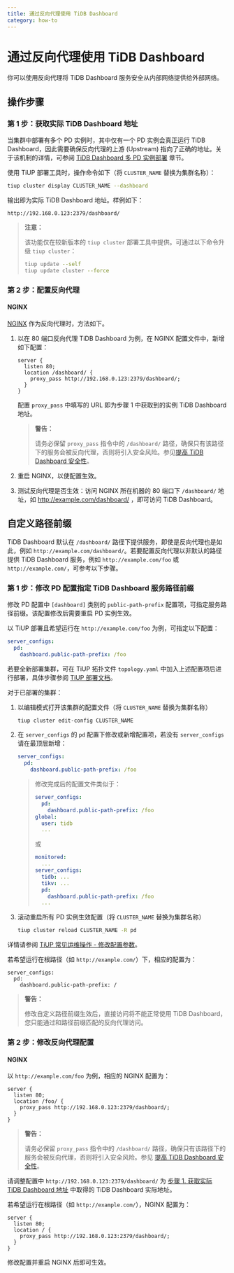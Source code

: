 ```yaml
---
title: 通过反向代理使用 TiDB Dashboard
category: how-to
---
```


# 通过反向代理使用 TiDB Dashboard

你可以使用反向代理将 TiDB Dashboard 服务安全从内部网络提供给外部网络。

## 操作步骤

### 第 1 步：获取实际 TiDB Dashboard 地址

当集群中部署有多个 PD 实例时，其中仅有一个 PD 实例会真正运行 TiDB Dashboard，因此需要确保反向代理的上游 (Upstream) 指向了正确的地址。关于该机制的详情，可参阅 [TiDB Dashboard 多 PD 实例部署](/dashboard/dashboard-ops-deploy.md#多-PD-实例部署) 章节。

使用 TiUP 部署工具时，操作命令如下（将 `CLUSTER_NAME` 替换为集群名称）：

```bash
tiup cluster display CLUSTER_NAME --dashboard
```

输出即为实际 TiDB Dashboard 地址。样例如下：

```
http://192.168.0.123:2379/dashboard/
```

> **注意：**
>
> 该功能仅在较新版本的 `tiup cluster` 部署工具中提供。可通过以下命令升级 `tiup cluster`：
>
> ```bash
> tiup update --self
> tiup update cluster --force
> ```

### 第 2 步：配置反向代理

#### NGINX

[NGINX](https://nginx.org/) 作为反向代理时，方法如下。

1. 以在 80 端口反向代理 TiDB Dashboard 为例，在 NGINX 配置文件中，新增如下配置：

   ```nginx
   server {
     listen 80;
     location /dashboard/ {
       proxy_pass http://192.168.0.123:2379/dashboard/;
     }
   }
   ```

   配置 `proxy_pass` 中填写的 URL 即为步骤 1 中获取到的实例 TiDB Dashboard 地址。

   > **警告：**
   >
   > 请务必保留 `proxy_pass` 指令中的 `/dashboard/` 路径，确保只有该路径下的服务会被反向代理，否则将引入安全风险。参见[提高 TiDB Dashboard 安全性](/dashboard/dashboard-ops-security.md)。

2. 重启 NGINX，以使配置生效。

3. 测试反向代理是否生效：访问 NGINX 所在机器的 80 端口下 `/dashboard/` 地址，如 <http://example.com/dashboard/> ，即可访问 TiDB Dashboard。

## 自定义路径前缀

TiDB Dashboard 默认在 `/dashboard/` 路径下提供服务，即使是反向代理也是如此，例如 `http://example.com/dashboard/`。若要配置反向代理以非默认的路径提供 TiDB Dashboard 服务，例如 `http://example.com/foo` 或 `http://example.com/`，可参考以下步骤。

### 第 1 步：修改 PD 配置指定 TiDB Dashboard 服务路径前缀

修改 PD 配置中 `[dashboard]` 类别的 `public-path-prefix` 配置项，可指定服务路径前缀。该配置修改后需要重启 PD 实例生效。

以 TiUP 部署且希望运行在 `http://example.com/foo` 为例，可指定以下配置：

```yaml
server_configs:
  pd:
    dashboard.public-path-prefix: /foo
```

若要全新部署集群，可在 TiUP 拓扑文件 `topology.yaml` 中加入上述配置项后进行部署，具体步骤参阅 [TiUP 部署文档](/production-deployment-using-tiup.md#第-3-步编辑初始化配置文件)。

对于已部署的集群：

1. 以编辑模式打开该集群的配置文件（将 `CLUSTER_NAME` 替换为集群名称）

   ```bash
   tiup cluster edit-config CLUSTER_NAME
   ```

2. 在 `server_configs` 的 `pd` 配置下修改或新增配置项，若没有 `server_configs` 请在最顶层新增：

   ```yaml
   server_configs:
     pd:
       dashboard.public-path-prefix: /foo
   ```

   > 修改完成后的配置文件类似于：
   >
   >  ```yaml
   >  server_configs:
   >    pd:
   >      dashboard.public-path-prefix: /foo
   >  global:
   >    user: tidb
   >    ...
   >  ```
   >
   > 或
   >
   > ```yaml
   > monitored:
   >   ...
   > server_configs:
   >   tidb: ...
   >   tikv: ...
   >   pd:
   >     dashboard.public-path-prefix: /foo
   >   ...
   > ```

3. 滚动重启所有 PD 实例生效配置（将 `CLUSTER_NAME` 替换为集群名称）

   ```bash
   tiup cluster reload CLUSTER_NAME -R pd
   ```

详情请参阅 [TiUP 常见运维操作 - 修改配置参数](/maintain-tidb-using-tiup.md#修改配置参数)。

若希望运行在根路径（如 `http://example.com/`）下，相应的配置为：

```
server_configs:
  pd:
    dashboard.public-path-prefix: /
```

> **警告：**
>
> 修改自定义路径前缀生效后，直接访问将不能正常使用 TiDB Dashboard，您只能通过和路径前缀匹配的反向代理访问。

### 第 2 步：修改反向代理配置

#### NGINX

以 `http://example.com/foo` 为例，相应的 NGINX 配置为：

```nginx
server {
  listen 80;
  location /foo/ {
    proxy_pass http://192.168.0.123:2379/dashboard/;
  }
}
```

> **警告：**
>
> 请务必保留 `proxy_pass` 指令中的 `/dashboard/` 路径，确保只有该路径下的服务会被反向代理，否则将引入安全风险。参见 [提高 TiDB Dashboard 安全性](/dashboard/dashboard-ops-security.md)。

请调整配置中 `http://192.168.0.123:2379/dashboard/` 为 [步骤 1. 获取实际 TiDB Dashboard 地址](#步骤-1.-获取实际-TiDB-Dashboard-地址) 中取得的 TiDB Dashboard 实际地址。

若希望运行在根路径（如 `http://example.com/`），NGINX 配置为：

```nginx
server {
  listen 80;
  location / {
    proxy_pass http://192.168.0.123:2379/dashboard/;
  }
}
```

修改配置并重启 NGINX 后即可生效。
